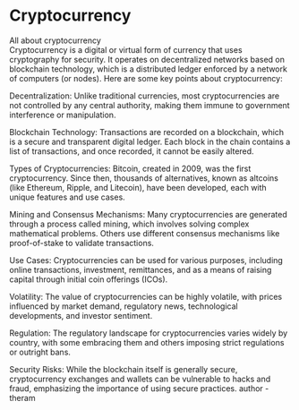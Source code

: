 # Cryptocurrency
All about cryptocurrency
<br>
Cryptocurrency is a digital or virtual form of currency that uses cryptography for security. It operates on decentralized networks based on blockchain technology, which is a distributed ledger enforced by a network of computers (or nodes). Here are some key points about cryptocurrency:
<br>

Decentralization: Unlike traditional currencies, most cryptocurrencies are not controlled by any central authority, making them immune to government interference or manipulation.
<br>

Blockchain Technology: Transactions are recorded on a blockchain, which is a secure and transparent digital ledger. Each block in the chain contains a list of transactions, and once recorded, it cannot be easily altered.
<br>

Types of Cryptocurrencies: Bitcoin, created in 2009, was the first cryptocurrency. Since then, thousands of alternatives, known as altcoins (like Ethereum, Ripple, and Litecoin), have been developed, each with unique features and use cases.
<br>

Mining and Consensus Mechanisms: Many cryptocurrencies are generated through a process called mining, which involves solving complex mathematical problems. Others use different consensus mechanisms like proof-of-stake to validate transactions.
<br>

Use Cases: Cryptocurrencies can be used for various purposes, including online transactions, investment, remittances, and as a means of raising capital through initial coin offerings (ICOs).
<br>

Volatility: The value of cryptocurrencies can be highly volatile, with prices influenced by market demand, regulatory news, technological developments, and investor sentiment.
<br>

Regulation: The regulatory landscape for cryptocurrencies varies widely by country, with some embracing them and others imposing strict regulations or outright bans.
<br>

Security Risks: While the blockchain itself is generally secure, cryptocurrency exchanges and wallets can be vulnerable to hacks and fraud, emphasizing the importance of using secure practices.
author - theram
